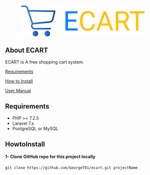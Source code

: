 <p align="center"><img src="https://raw.githubusercontent.com/GeorgeT01/ecart/master/redmecontent/ecart-banner.svg" width="400"></p>


## About ECART

ECART is A free shopping cart system.

[Requirements](#Requirements)

[How to Install](#HowtoInstall)

[User Manual](#userManul)


## Requirements

- PHP >= 7.2.5
- Laravel 7.x
- PostgreSQL or MySQL


## HowtoInstall
#### 1- Clone GitHub repo for this project locally
```
git clone https://github.com/GeorgeT01/ecart.git projectName
```
